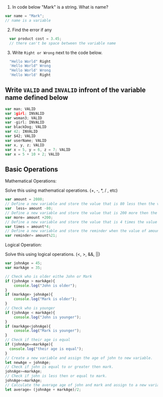1. In code below "Mark" is a string.  What is name?
```js
var name = "Mark";
// name is a variable
```

2. Find the error if any
```js
  var product cost = 3.45;
  // there can't be space between the variable name
```

3. Write `Right or Wrong` next to the code below.

```js
  "Hello World" Right
  'Hello World" Wrong
  "Hello World' Wrong
  'Hello World' Right
```

## Write `VALID` and `INVALID` infront of the variable name defined below
```js
var man; VALID
var 1girl; INVALID
var woman3; VALID
var -girl; INVALID
var blackDog; VALID
var 42; INVALID
var $42; VALID
var userName; VALID
var x, y, z; VALID
var x = 5, y = 6, z = 7; VALID
var x = 5 + 10 + 2; VALID
```

## Basic Operations

Mathematical Operations:

Solve this using mathematical operations. (+, -, *, / , etc)

```js
var amount = 2080;
// Define a new variable and store the value that is 80 less then the value of amount.
var  less= amount -80;
// Define a new variable and store the value that is 200 more then the value of amount.
var more= amount +200;
// Define a new variable and store the value that is 4 times the value of amount.
var times = amount*4;
// Define a new variable and store the reminder when the value of amount is  divided by 21.
var reminder= amount%21;
```

Logical Operation:

Solve this using logical operations. (<, >, &&, ||)

```js
var johnAge = 45;
var markAge = 35;

// Check who is older eithe John or Mark
if (johnAge > markAge){
    console.log("John is older");
}
if (markAge> johnAge){
    console.log("Mark is older");
}
// Check who is younger
if (johnAge < markAge){
    console.log("John is younger");
}
if (markAge<johnAge){
    console.log("Mark is younger");
}
// Check if their age is equal
if (johnAge==markAge){
  console.log("their age is equal");
}
// Create a new variable and assign the age of john to new variable.
let newAge = johnAge;
// Check if john is equal to or greater then mark.
johnAge>=markAge;
// Check if john is less then or equal to mark.
johnAge<=markAge;
// Calculate the average age of john and mark and assign to a new variable.
let average= (johnAge + markAge)/2;
```